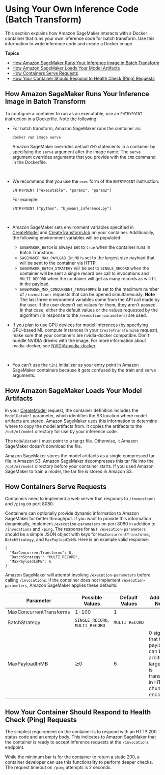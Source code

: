 # Using Your Own Inference Code \(Batch Transform\)<a name="your-algorithms-batch-code"></a>

This section explains how Amazon SageMaker interacts with a Docker container that runs your own inference code for batch transform\. Use this information to write inference code and create a Docker image\. 

**Topics**
+ [How Amazon SageMaker Runs Your Inference Image in Batch Transform](#your-algorithms-batch-code-run-image)
+ [How Amazon SageMaker Loads Your Model Artifacts](#your-algorithms-batch-code-load-artifacts)
+ [How Containers Serve Requests](#your-algorithms-batch-code-how-containe-serves-requests)
+ [How Your Container Should Respond to Health Check \(Ping\) Requests](#your-algorithms-batch-algo-ping-requests)

## How Amazon SageMaker Runs Your Inference Image in Batch Transform<a name="your-algorithms-batch-code-run-image"></a>

To configure a container to run as an executable, use an `ENTRYPOINT` instruction in a Dockerfile\. Note the following: 
+ For batch transform, Amazon SageMaker runs the container as:

  ```
  docker run image serve
  ```

  Amazon SageMaker overrides default `CMD` statements in a container by specifying the `serve` argument after the image name\. The `serve` argument overrides arguments that you provide with the `CMD` command in the Dockerfile\.

   
+ We recommend that you use the `exec` form of the `ENTRYPOINT` instruction:

  ```
  ENTRYPOINT ["executable", "param1", "param2"]
  ```

  For example:

  ```
  ENTRYPOINT ["python", "k_means_inference.py"]
  ```

   
+ Amazon SageMaker sets environment variables specified in [CreateModel](API_CreateModel.md) and [CreateTransformJob](API_CreateTransformJob.md) on your container\. Additionally, the following environment variables will be populated:
  + `SAGEMAKER_BATCH` is always set to `true` when the container runs in Batch Transform\.
  + `SAGEMAKER_MAX_PAYLOAD_IN_MB` is set to the largest size payload that will be sent to the container via HTTP\.
  + `SAGEMAKER_BATCH_STRATEGY` will be set to `SINGLE_RECORD` when the container will be sent a single record per call to invocations and `MULTI_RECORD` when the container will get as many records as will fit in the payload\.
  + `SAGEMAKER_MAX_CONCURRENT_TRANSFORMS` is set to the maximum number of `/invocations` requests that can be opened simultaneously\.
**Note**  
The last three environment variables come from the API call made by the user\. If the user doesn’t set values for them,  they aren't passed\. In that case, either the default values or the values requested by the algorithm \(in response to the `/execution-parameters`\) are used\.
+ If you plan to use GPU devices for model inferences \(by specifying GPU\-based ML compute instances in your `CreateTransformJob` request\), make sure that your containers are nvidia\-docker compatible\. Don't bundle NVIDIA drivers with the image\. For more information about nvidia\-docker, see [NVIDIA/nvidia\-docker](https://github.com/NVIDIA/nvidia-docker)\. 

   
+ You can't use the `tini` initializer as your entry point in Amazon SageMaker containers because it gets confused by the train and serve arguments\.

## How Amazon SageMaker Loads Your Model Artifacts<a name="your-algorithms-batch-code-load-artifacts"></a>

In your [CreateModel](API_CreateModel.md) request, the container definition includes the `ModelDataUrl` parameter, which identifies the S3 location where model artifacts are stored\. Amazon SageMaker uses this information to determine where to copy the model artifacts from\. It copies the artifacts to the `/opt/ml/model` directory for use by your inference code\.

The `ModelDataUrl` must point to a tar\.gz file\. Otherwise, it Amazon SageMaker doesn't download the file\. 

 Amazon SageMaker stores the model artifacts as a single compressed tar file in Amazon S3\. Amazon SageMaker decompresses this tar file into the `/opt/ml/model` directory before your container starts\. If you used Amazon SageMaker to train a model, the tar file is stored in Amazon S3\.

## How Containers Serve Requests<a name="your-algorithms-batch-code-how-containe-serves-requests"></a>

Containers need to implement a web server that responds to `/invocations` and `/ping` on port 8080\. 

Containers can optionally provide dynamic information to Amazon SageMaker for better throughput\. If you want to provide this information dynamically, implement `/execution-parameters` on port 8080 in addition to `/invocations` and `/ping`\. The response for `GET /execution-parameters` should be a simple JSON object with keys for `MaxConcurrentTransforms`, `BatchStrategy`, and `MaxPayloadInMB`\. Here is an example valid response: 

```
{
  “MaxConcurrentTransforms”: 8,
  “BatchStrategy": "MULTI_RECORD",
  "MaxPayloadInMB": 6
}
```

Amazon SageMaker will attempt invoking `/execution-parameters` before calling `/invocations`\. If the container does not implement `/execution-parameters`, Amazon SageMaker applies these defaults:


| Parameter | Possible Values | Default Values | Additional Notes | 
| --- | --- | --- | --- | 
|  MaxConcurrentTransforms  |  1\-100  |  1  |   | 
|  BatchStrategy  |  `SINGLE_RECORD`, `MULTI_RECORD`  |  `MULTI_RECORD`  |   | 
|  MaxPayloadInMB  |  ≧0  |  6  |  0 signifies that the payload can be arbitrarily large and is transmitted in HTTP chunked encoding\.  | 

## How Your Container Should Respond to Health Check \(Ping\) Requests<a name="your-algorithms-batch-algo-ping-requests"></a>

The simplest requirement on the container is to respond with an HTTP 200 status code and an empty body\. This indicates to Amazon SageMaker that the container is ready to accept inference requests at the `/invocations` endpoint\.

While the minimum bar is for the container to return a static 200, a container developer can use this functionality to perform deeper checks\. The request timeout on `/ping` attempts is 2 seconds\.